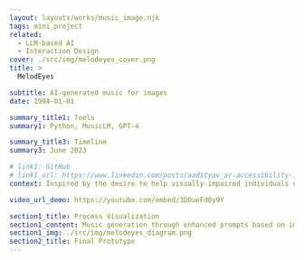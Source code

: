 ```yaml
---
layout: layouts/works/music_image.njk
tags: mini_project
related:
  - LLM-based AI
  - Interaction Design
cover: ./src/img/melodeyes_cover.png
title: >
  MelodEyes

subtitle: AI-generated music for images
date: 1994-01-01

summary_title1: Tools
summary1: Python, MusicLM, GPT-4

summary_title3: Timeline
summary3: June 2023

# link1: GitHub
# link1_url: https://www.linkedin.com/posts/aadityav_ar-accessibility-innovation-activity-7064628428586549249-TGdq?utm_source=share&utm_medium=member_desktop
context: Inspired by the desire to help visually-impaired individuals experience scenery and paintings, I embarked on a journey to create an innovative tool that would bridge the sensory gap. <br> <br>My motivation led me through the design and prototyping process, where I built a prototype that seamlessly integrates MusicLM, an AI generation tool, to generate music that reflects the essence of images. Although still in its early stages, my vision for the future of this project is a world where the beauty of visual art transcends limitations and becomes universally accessible, enriching the lives of people with visual impairments.

video_url_demo: https://youtube.com/embed/3DOueFd0y9Y

section1_title: Process Visualization
section1_content: Music generation through enhanced prompts based on image captions
section1_img: ./src/img/melodeyes_diagram.png
section2_title: Final Prototype
---
```

